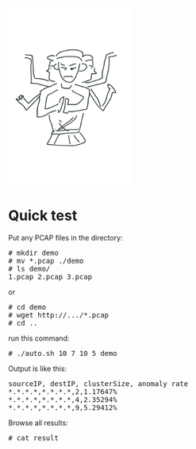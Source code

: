 <img src="asura.png" width=50% height=50%>

# Quick test

Put any PCAP files in the directory:
<pre>
# mkdir demo
# mv *.pcap ./demo
# ls demo/
1.pcap 2.pcap 3.pcap
</pre>

or
<pre>
# cd demo
# wget http://.../*.pcap
# cd ..
</pre>

run this command:
<pre>
# ./auto.sh 10 7 10 5 demo
</pre>

Output is like this:
<pre>
sourceIP, destIP, clusterSize, anomaly rate
*.*.*.*,*.*.*.*,2,1.17647%
*.*.*.*,*.*.*.*,4,2.35294%
*.*.*.*,*.*.*.*,9,5.29412%
</pre>

Browse all results:
<pre>
# cat result
</pre>